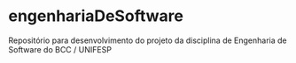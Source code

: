 # engenhariaDeSoftware
Repositório para desenvolvimento do projeto da disciplina de Engenharia de Software do BCC / UNIFESP
